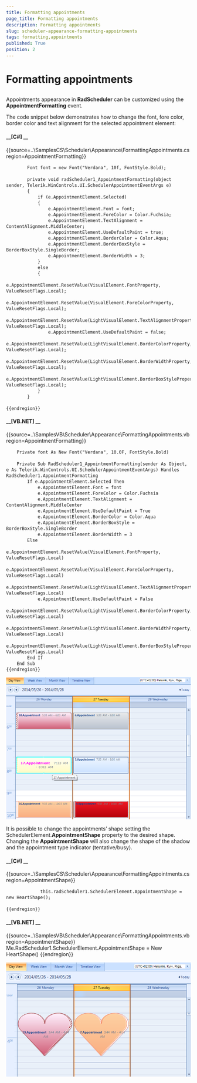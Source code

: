```yaml
---
title: Formatting appointments
page_title: Formatting appointments
description: Formatting appointments
slug: scheduler-appearance-formatting-appointments
tags: formatting,appointments
published: True
position: 2
---
```


# Formatting appointments



## 

Appointments appearance in __RadScheduler__ can be customized using the __AppointmentFormatting__ event.

The code snippet below demonstrates how to change the font, fore color, border color and text alignment for the selected appointment element:

#### __[C#] __

{{source=..\SamplesCS\Scheduler\Appearance\FormattingAppointments.cs region=AppointmentFormatting}}
	        
	        Font font = new Font("Verdana", 10f, FontStyle.Bold);
	            
	        private void radScheduler1_AppointmentFormatting(object sender, Telerik.WinControls.UI.SchedulerAppointmentEventArgs e)
	        {
	            if (e.AppointmentElement.Selected)
	            {
	                e.AppointmentElement.Font = font;
	                e.AppointmentElement.ForeColor = Color.Fuchsia;
	                e.AppointmentElement.TextAlignment = ContentAlignment.MiddleCenter;
	                e.AppointmentElement.UseDefaultPaint = true;
	                e.AppointmentElement.BorderColor = Color.Aqua;
	                e.AppointmentElement.BorderBoxStyle = BorderBoxStyle.SingleBorder;
	                e.AppointmentElement.BorderWidth = 3;
	            }
	            else
	            {
	                e.AppointmentElement.ResetValue(VisualElement.FontProperty, ValueResetFlags.Local); 
	                e.AppointmentElement.ResetValue(VisualElement.ForeColorProperty, ValueResetFlags.Local);
	                e.AppointmentElement.ResetValue(LightVisualElement.TextAlignmentProperty, ValueResetFlags.Local);
	                e.AppointmentElement.UseDefaultPaint = false;
	                e.AppointmentElement.ResetValue(LightVisualElement.BorderColorProperty, ValueResetFlags.Local);
	                e.AppointmentElement.ResetValue(LightVisualElement.BorderWidthProperty, ValueResetFlags.Local);
	                e.AppointmentElement.ResetValue(LightVisualElement.BorderBoxStyleProperty, ValueResetFlags.Local);
	            }
	        }
	
	{{endregion}}



#### __[VB.NET] __

{{source=..\SamplesVB\Scheduler\Appearance\FormattingAppointments.vb region=AppointmentFormatting}}
	
	    Private font As New Font("Verdana", 10.0F, FontStyle.Bold)
	
	    Private Sub RadScheduler1_AppointmentFormatting(sender As Object, e As Telerik.WinControls.UI.SchedulerAppointmentEventArgs) Handles RadScheduler1.AppointmentFormatting
	        If e.AppointmentElement.Selected Then
	            e.AppointmentElement.Font = font
	            e.AppointmentElement.ForeColor = Color.Fuchsia
	            e.AppointmentElement.TextAlignment = ContentAlignment.MiddleCenter
	            e.AppointmentElement.UseDefaultPaint = True
	            e.AppointmentElement.BorderColor = Color.Aqua
	            e.AppointmentElement.BorderBoxStyle = BorderBoxStyle.SingleBorder
	            e.AppointmentElement.BorderWidth = 3
	        Else
	            e.AppointmentElement.ResetValue(VisualElement.FontProperty, ValueResetFlags.Local)
	            e.AppointmentElement.ResetValue(VisualElement.ForeColorProperty, ValueResetFlags.Local)
	            e.AppointmentElement.ResetValue(LightVisualElement.TextAlignmentProperty, ValueResetFlags.Local)
	            e.AppointmentElement.UseDefaultPaint = False
	            e.AppointmentElement.ResetValue(LightVisualElement.BorderColorProperty, ValueResetFlags.Local)
	            e.AppointmentElement.ResetValue(LightVisualElement.BorderWidthProperty, ValueResetFlags.Local)
	            e.AppointmentElement.ResetValue(LightVisualElement.BorderBoxStyleProperty, ValueResetFlags.Local)
	        End If
	    End Sub
	{{endregion}}

![scheduler-appearance-formatting-appointments 001](images/scheduler-appearance-formatting-appointments001.png)

It is possible to change the appointments’ shape setting the SchedulerElement.__AppointmentShape__ property to the desired shape.
        Changing the __AppointmentShape__ will also change the shape of the shadow and the appointment type indicator (tentative/busy).

#### __[C#] __

{{source=..\SamplesCS\Scheduler\Appearance\FormattingAppointments.cs region=AppointmentShape}}
	            
	             this.radScheduler1.SchedulerElement.AppointmentShape = new HeartShape();
	
	{{endregion}}



#### __[VB.NET] __

{{source=..\SamplesVB\Scheduler\Appearance\FormattingAppointments.vb region=AppointmentShape}}
	        Me.RadScheduler1.SchedulerElement.AppointmentShape = New HeartShape()
	{{endregion}}

![scheduler-appearance-formatting-appointments 002](images/scheduler-appearance-formatting-appointments002.png)
